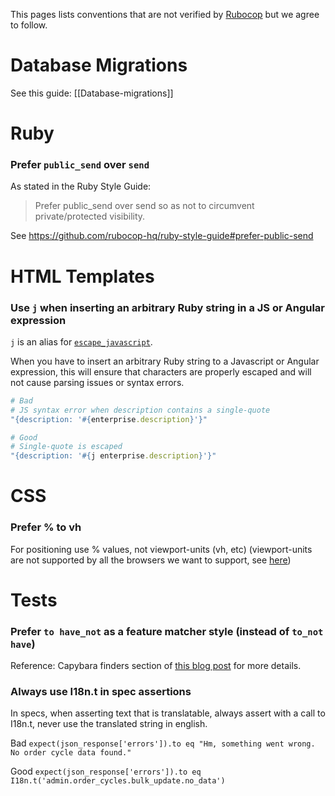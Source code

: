 This pages lists conventions that are not verified by [Rubocop](http://batsov.com/rubocop/) but we agree to follow.

# Database Migrations

See this guide: [[Database-migrations]]

# Ruby

### Prefer `public_send` over `send`

As stated in the Ruby Style Guide:

> Prefer public_send over send so as not to circumvent private/protected visibility.

See https://github.com/rubocop-hq/ruby-style-guide#prefer-public-send

# HTML Templates

### Use `j` when inserting an arbitrary Ruby string in a JS or Angular expression

`j` is an alias for [`escape_javascript`](https://api.rubyonrails.org/classes/ActionView/Helpers/JavaScriptHelper.html#method-i-escape_javascript).

When you have to insert an arbitrary Ruby string to a Javascript or Angular expression, this will ensure that characters are properly escaped and will not cause parsing issues or syntax errors.

```ruby
# Bad
# JS syntax error when description contains a single-quote
"{description: '#{enterprise.description}'}"

# Good
# Single-quote is escaped
"{description: '#{j enterprise.description}'}"
```

# CSS

### Prefer % to vh
For positioning use % values, not viewport-units (vh, etc) (viewport-units are not supported by all the browsers we want to support, see [here](https://caniuse.com/#feat=viewport-units))

# Tests

### Prefer `to have_not` as a feature matcher style (instead of `to_not have`)
Reference: Capybara finders section of [this blog post](https://blog.codeship.com/faster-rails-tests/) for more details.

### Always use I18n.t in spec assertions
In specs, when asserting text that is translatable, always assert with a call to I18n.t, never use the translated string in english.

Bad
`expect(json_response['errors']).to eq "Hm, something went wrong. No order cycle data found."`

Good
`expect(json_response['errors']).to eq I18n.t('admin.order_cycles.bulk_update.no_data')`